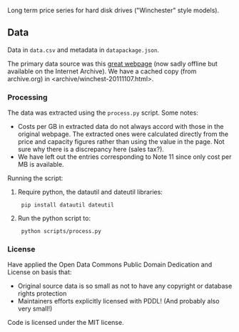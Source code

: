 Long term price series for hard disk drives ("Winchester" style models).

## Data

Data in `data.csv` and metadata in `datapackage.json`.

The primary data source was this [great webpage][winchest] (now
sadly offline but available on the Internet Archive). We have a cached copy
(from archive.org) in <archive/winchest-20111107.html>.

[winchest]: http://www.littletechshoppe.com/ns1625/winchest.html

### Processing

The data was extracted using the `process.py` script. Some notes:

* Costs per GB in extracted data do not always accord with those in the
  original webpage. The extracted ones were calculated directly from the price
  and capacity figures rather than using the value in the page. Not sure why
  there is a discrepancy here (sales tax?).
* We have left out the entries corresponding to Note 11 since only cost per MB
  is available.

Running the script:

1. Require python, the datautil and dateutil libraries:

        pip install datautil dateutil

2. Run the python script to:

        python scripts/process.py

### License

Have applied the Open Data Commons Public Domain Dedication and License on basis that:

* Original source data is so small as not to have any copyright or database rights protection
* Maintainers efforts explicitly licensed with PDDL! (And probably also very small!)

Code is licensed under the MIT license.

